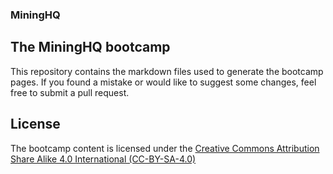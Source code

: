 ### MiningHQ

## The MiningHQ bootcamp

This repository contains the markdown files used to generate the bootcamp pages.
If you found a mistake or would like to suggest some changes, feel free to
submit a pull request.

## License

The bootcamp content is licensed under the [Creative Commons Attribution Share Alike 4.0 International (CC-BY-SA-4.0)](https://choosealicense.com/licenses/cc-by-sa-4.0)
